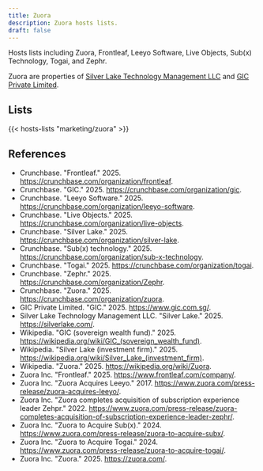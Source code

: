 ```yaml
---
title: Zuora
description: Zuora hosts lists.
draft: false
---
```


Hosts lists including Zuora, Frontleaf, Leeyo Software, Live Objects, Sub(x) Technology, Togai, and Zephr.

Zuora are properties of [Silver Lake Technology Management LLC](https://silverlake.com/) and [GIC Private Limited](https://www.gic.com.sg/).

## Lists

{{< hosts-lists "marketing/zuora" >}}

## References

+ Crunchbase. "Frontleaf." 2025. https://crunchbase.com/organization/frontleaf.
+ Crunchbase. "GIC." 2025. https://crunchbase.com/organization/gic.
+ Crunchbase. "Leeyo Software." 2025. https://crunchbase.com/organization/leeyo-software.
+ Crunchbase. "Live Objects." 2025. https://crunchbase.com/organization/live-objects.
+ Crunchbase. "Silver Lake." 2025. https://crunchbase.com/organization/silver-lake.
+ Crunchbase. "Sub(x) technology." 2025. https://crunchbase.com/organization/sub-x-technology.
+ Crunchbase. "Togai." 2025. https://crunchbase.com/organization/togai.
+ Crunchbase. "Zephr." 2025. https://crunchbase.com/organization/Zephr.
+ Crunchbase. "Zuora." 2025. https://crunchbase.com/organization/zuora.
+ GIC Private Limited. "GIC." 2025. https://www.gic.com.sg/.
+ Silver Lake Technology Management LLC. "Silver Lake." 2025. https://silverlake.com/.
+ Wikipedia. "GIC (sovereign wealth fund)." 2025. https://wikipedia.org/wiki/GIC_(sovereign_wealth_fund).
+ Wikipedia. "Silver Lake (investment firm)." 2025. https://wikipedia.org/wiki/Silver_Lake_(investment_firm).
+ Wikipedia. "Zuora." 2025. https://wikipedia.org/wiki/Zuora.
+ Zuora Inc. "Frontleaf." 2025. https://www.frontleaf.com/company/.
+ Zuora Inc. "Zuora Acquires Leeyo." 2017. https://www.zuora.com/press-release/zuora-acquires-leeyo/.
+ Zuora Inc. "Zuora completes acquisition of subscription experience leader Zehpr." 2022. https://www.zuora.com/press-release/zuora-completes-acquisition-of-subscription-experience-leader-zephr/.
+ Zuora Inc. "Zuora to Acquire Sub(x)." 2024. https://www.zuora.com/press-release/zuora-to-acquire-subx/.
+ Zuora Inc. "Zuora to Acquire Togai." 2024. https://www.zuora.com/press-release/zuora-to-acquire-togai/.
+ Zuora Inc. "Zuora." 2025. https://zuora.com/.
